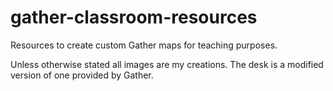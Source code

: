 # gather-classroom-resources

Resources to create custom Gather maps for teaching purposes.

Unless otherwise stated all images are my creations. The desk is a modified version of one provided by Gather.

